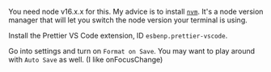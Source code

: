 You need node v16.x.x for this. My advice is to install [`nvm`](https://github.com/nvm-sh/nvm). It's a node version manager that will let you switch the node version your terminal is using.

Install the Prettier VS Code extension, ID `esbenp.prettier-vscode`.

Go into settings and turn on `Format on Save`.
You may want to play around with `Auto Save` as well. (I like onFocusChange)
